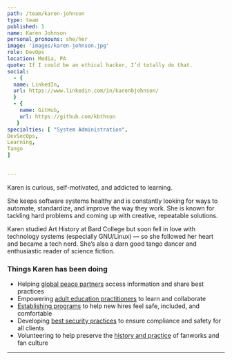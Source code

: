 ```yaml
---
path: /team/karen-johnson
type: team
published: 1
name: Karen Johnson
personal_pronouns: she/her
image: 'images/karen-johnson.jpg'
role: DevOps
location: Media, PA
quote: If I could be an ethical hacker, I’d totally do that.
social: 
  - {
  name: LinkedIn,
  url: https://www.linkedin.com/in/karenbjohnson/
  }
  - {
    name: GitHub,
    url: https://github.com/kbthson
   }
specialties: [ "System Administration",
DevSecOps,
Learning,
Tango
]

  
---
```


Karen is curious, self-motivated, and addicted to learning. 

She keeps software systems healthy and is constantly looking for ways to automate, standardize, and improve the way they work. She is known for tackling hard problems and coming up with creative, repeatable solutions.

Karen studied Art History at Bard College but soon fell in love with technology systems (especially GNU/Linux) — so she followed her heart and became a tech nerd. She’s also a darn good tango dancer and enthusiastic reader of science fiction.



### Things Karen has been doing
* Helping [global peace partners](https://civicactions.com/case-study/globalnet/?portfolioCats=15) access information and share best practices
* Empowering [adult education practitioners](https://lincs.ed.gov/) to learn and collaborate
* [Establishing programs](http://civicactions-handbook.readthedocs.io/en/latest/04-how-we-work/cultural-ambassadors/) to help new hires feel safe, included, and comfortable
* Developing [best security practices](http://civicactions-handbook.readthedocs.io/en/latest/03-policies/security/) to ensure compliance and safety for all clients
* Volunteering to help preserve the [history and practice](http://www.transformativeworks.org/) of fanworks and fan culture



---------------------------------
